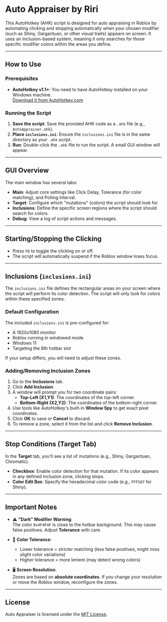 # Auto Appraiser by Riri

This AutoHotkey (AHK) script is designed for auto appraising in Roblox by automating clicking and stopping automatically when your chosen modifier (such as Shiny, Gargantuan, or other visual traits) appears on screen. It uses an inclusion-based system, meaning it only searches for those specific modifier colors within the areas you define.

---

## How to Use

### Prerequisites

- **AutoHotkey v1.1+**: You need to have AutoHotkey installed on your Windows machine.  
  [Download it from AutoHotkey.com](https://www.autohotkey.com)

### Running the Script

1. **Save the script**: Save the provided AHK code as a `.ahk` file (e.g., `AutoAppraiser.ahk`).
2. **Place `inclusions.ini`**: Ensure the `inclusions.ini` file is in the same directory as your `.ahk` script.
3. **Run**: Double-click the `.ahk` file to run the script. A small GUI window will appear.

---

## GUI Overview

The main window has several tabs:

- **Main**: Adjust core settings like Click Delay, Tolerance (for color matching), and Polling Interval.
- **Target**: Configure which "mutations" (colors) the script should look for.
- **Inclusions**: Define the specific screen regions where the script should search for colors.
- **Debug**: View a log of script actions and messages.

---

## Starting/Stopping the Clicking

- Press `F6` to toggle the clicking on or off.
- The script will automatically suspend if the Roblox window loses focus.

---

## Inclusions (`inclusions.ini`)

The `inclusions.ini` file defines the rectangular areas on your screen where the script will perform its color detection. The script will only look for colors within these specified zones.

### Default Configuration

The included `inclusions.ini` is pre-configured for:

- A 1920x1080 monitor
- Roblox running in windowed mode
- Windows 11
- Targeting the 6th hotbar slot

If your setup differs, you will need to adjust these zones.

### Adding/Removing Inclusion Zones

1. Go to the **Inclusions** tab.
2. Click **Add Inclusion**.
3. A window will prompt you for two coordinate pairs:
   - **Top-Left (X1,Y1)**: The coordinates of the top-left corner.
   - **Bottom-Right (X2,Y2)**: The coordinates of the bottom-right corner.
4. Use tools like AutoHotkey's built-in **Window Spy** to get exact pixel coordinates.
5. Click **OK** to save or **Cancel** to discard.
6. To remove a zone, select it from the list and click **Remove Inclusion**.

---

## Stop Conditions (Target Tab)

In the **Target** tab, you'll see a list of mutations (e.g., Shiny, Gargantuan, Chromatic).

- **Checkbox**: Enable color detection for that mutation. If its color appears in any defined inclusion zone, clicking stops.
- **Color Edit Box**: Specify the hexadecimal color code (e.g., `FFF587` for Shiny).

---

## Important Notes

- ⚠️ **"Dark" Modifier Warning**:  
  The color `0x4F4F4F` is close to the hotbar background. This may cause false positives. Adjust **Tolerance** with care.

- 🎨 **Color Tolerance**:  
  - Lower tolerance = stricter matching (less false positives, might miss slight color variations)  
  - Higher tolerance = more lenient (may detect wrong colors)

- 🖥️ **Screen Resolution**:  
  Zones are based on **absolute coordinates**. If you change your resolution or move the Roblox window, reconfigure the zones.

---

## License

Auto Appraiser is licensed under the [MIT License](LICENSE).
